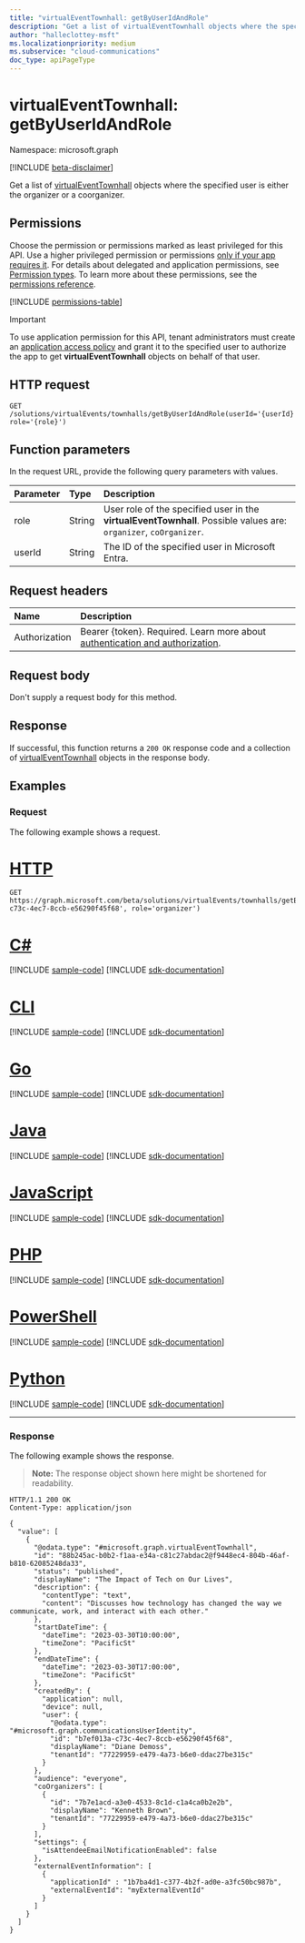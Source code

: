 ```yaml
---
title: "virtualEventTownhall: getByUserIdAndRole"
description: "Get a list of virtualEventTownhall objects where the specified user is either the organizer or a coorganizer."
author: "halleclottey-msft"
ms.localizationpriority: medium
ms.subservice: "cloud-communications"
doc_type: apiPageType
---
```


# virtualEventTownhall: getByUserIdAndRole

Namespace: microsoft.graph

[!INCLUDE [beta-disclaimer](../../includes/beta-disclaimer.md)]

Get a list of [virtualEventTownhall](../resources/virtualeventtownhall.md) objects where the specified user is either the organizer or a coorganizer.

## Permissions

Choose the permission or permissions marked as least privileged for this API. Use a higher privileged permission or permissions [only if your app requires it](/graph/permissions-overview#best-practices-for-using-microsoft-graph-permissions). For details about delegated and application permissions, see [Permission types](/graph/permissions-overview#permission-types). To learn more about these permissions, see the [permissions reference](/graph/permissions-reference).

<!-- { "blockType": "permissions", "name": "virtualeventtownhall_getbyuseridandrole" } -->
[!INCLUDE [permissions-table](../includes/permissions/virtualeventtownhall-getbyuseridandrole-permissions.md)]

> [!IMPORTANT]
>
> To use application permission for this API, tenant administrators must create an [application access policy](/graph/cloud-communication-online-meeting-application-access-policy) and grant it to the specified user to authorize the app to get **virtualEventTownhall** objects on behalf of that user.

## HTTP request

<!-- {
  "blockType": "ignored"
}
-->
``` http
GET /solutions/virtualEvents/townhalls/getByUserIdAndRole(userId='{userId}', role='{role}')
```

## Function parameters

In the request URL, provide the following query parameters with values.

|Parameter|Type|Description|
|:---|:---|:---|
|role|String|User role of the specified user in the **virtualEventTownhall**. Possible values are: `organizer`, `coOrganizer`.|
|userId|String|The ID of the specified user in Microsoft Entra.|

## Request headers

|Name|Description|
|:---|:---|
|Authorization|Bearer {token}. Required. Learn more about [authentication and authorization](/graph/auth/auth-concepts).|

## Request body

Don't supply a request body for this method.

## Response

If successful, this function returns a `200 OK` response code and a collection of [virtualEventTownhall](../resources/virtualeventtownhall.md) objects in the response body.

## Examples

### Request

The following example shows a request.

# [HTTP](#tab/http)
<!-- {
  "blockType": "request",
  "name": "virtualeventtownhallthis.getbyuseridandrole"
}
-->
``` http
GET https://graph.microsoft.com/beta/solutions/virtualEvents/townhalls/getByUserIdAndRole(userId='b7ef013a-c73c-4ec7-8ccb-e56290f45f68', role='organizer')
```

# [C#](#tab/csharp)
[!INCLUDE [sample-code](../includes/snippets/csharp/virtualeventtownhallthisgetbyuseridandrole-csharp-snippets.md)]
[!INCLUDE [sdk-documentation](../includes/snippets/snippets-sdk-documentation-link.md)]

# [CLI](#tab/cli)
[!INCLUDE [sample-code](../includes/snippets/cli/virtualeventtownhallthisgetbyuseridandrole-cli-snippets.md)]
[!INCLUDE [sdk-documentation](../includes/snippets/snippets-sdk-documentation-link.md)]

# [Go](#tab/go)
[!INCLUDE [sample-code](../includes/snippets/go/virtualeventtownhallthisgetbyuseridandrole-go-snippets.md)]
[!INCLUDE [sdk-documentation](../includes/snippets/snippets-sdk-documentation-link.md)]

# [Java](#tab/java)
[!INCLUDE [sample-code](../includes/snippets/java/virtualeventtownhallthisgetbyuseridandrole-java-snippets.md)]
[!INCLUDE [sdk-documentation](../includes/snippets/snippets-sdk-documentation-link.md)]

# [JavaScript](#tab/javascript)
[!INCLUDE [sample-code](../includes/snippets/javascript/virtualeventtownhallthisgetbyuseridandrole-javascript-snippets.md)]
[!INCLUDE [sdk-documentation](../includes/snippets/snippets-sdk-documentation-link.md)]

# [PHP](#tab/php)
[!INCLUDE [sample-code](../includes/snippets/php/virtualeventtownhallthisgetbyuseridandrole-php-snippets.md)]
[!INCLUDE [sdk-documentation](../includes/snippets/snippets-sdk-documentation-link.md)]

# [PowerShell](#tab/powershell)
[!INCLUDE [sample-code](../includes/snippets/powershell/virtualeventtownhallthisgetbyuseridandrole-powershell-snippets.md)]
[!INCLUDE [sdk-documentation](../includes/snippets/snippets-sdk-documentation-link.md)]

# [Python](#tab/python)
[!INCLUDE [sample-code](../includes/snippets/python/virtualeventtownhallthisgetbyuseridandrole-python-snippets.md)]
[!INCLUDE [sdk-documentation](../includes/snippets/snippets-sdk-documentation-link.md)]

---

### Response

The following example shows the response.
>**Note:** The response object shown here might be shortened for readability.
<!-- {
  "blockType": "response",
  "truncated": true,
  "@odata.type": "Collection(microsoft.graph.virtualEventTownhall)"
}
-->
``` http
HTTP/1.1 200 OK
Content-Type: application/json

{
  "value": [
    {
      "@odata.type": "#microsoft.graph.virtualEventTownhall",
      "id": "88b245ac-b0b2-f1aa-e34a-c81c27abdac2@f9448ec4-804b-46af-b810-62085248da33",
      "status": "published",
      "displayName": "The Impact of Tech on Our Lives",
      "description": {
        "contentType": "text",
        "content": "Discusses how technology has changed the way we communicate, work, and interact with each other."
      },
      "startDateTime": {
        "dateTime": "2023-03-30T10:00:00",
        "timeZone": "PacificSt"
      },
      "endDateTime": {
        "dateTime": "2023-03-30T17:00:00",
        "timeZone": "PacificSt"
      },
      "createdBy": {
        "application": null,
        "device": null,
        "user": {
          "@odata.type": "#microsoft.graph.communicationsUserIdentity",
          "id": "b7ef013a-c73c-4ec7-8ccb-e56290f45f68",
          "displayName": "Diane Demoss",
          "tenantId": "77229959-e479-4a73-b6e0-ddac27be315c"
        }
      },
      "audience": "everyone",
      "coOrganizers": [
        {
          "id": "7b7e1acd-a3e0-4533-8c1d-c1a4ca0b2e2b",
          "displayName": "Kenneth Brown",
          "tenantId": "77229959-e479-4a73-b6e0-ddac27be315c"
        }
      ],
      "settings": {
        "isAttendeeEmailNotificationEnabled": false
      },
      "externalEventInformation": [
        {
          "applicationId" : "1b7ba4d1-c377-4b2f-ad0e-a3fc50bc987b",
          "externalEventId": "myExternalEventId"
        }
      ]
    }
  ]
}
```
